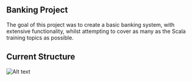 Banking Project
--------------------------------------------------------------
The goal of this project was to create a basic banking system, with extensive functionality, whilst attempting to cover as many as the Scala training topics as possible. 

Current Structure 
--------------------------------------------------------------
![Alt text](BakingProject/ClassHierarchy.png "Optional title")

